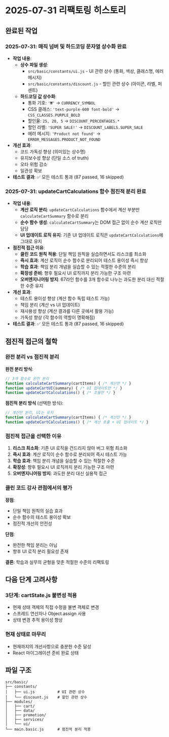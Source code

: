 # 2025-07-31 리팩토링 히스토리

## 완료된 작업

### 2025-07-31: 매직 넘버 및 하드코딩 문자열 상수화 완료

- **작업 내용**:
  - **상수 파일 생성**: 
    - `src/basic/constants/ui.js` - UI 관련 상수 (통화, 색상, 클래스명, 에러메시지)
    - `src/basic/constants/discount.js` - 할인 관련 상수 (아이콘, 라벨, 퍼센트)
  - **하드코딩 값 상수화**:
    - 통화 기호: `'₩'` → `CURRENCY_SYMBOL`
    - CSS 클래스: `'text-purple-600 font-bold'` → `CSS_CLASSES.PURPLE_BOLD`
    - 할인율: `25, 20, 5` → `DISCOUNT_PERCENTAGES.*`
    - 할인 라벨: `'SUPER SALE!'` → `DISCOUNT_LABELS.SUPER_SALE`
    - 에러 메시지: `'Product not found'` → `ERROR_MESSAGES.PRODUCT_NOT_FOUND`
- **개선 효과**: 
  - 코드 가독성 향상 (의미있는 상수명)
  - 유지보수성 향상 (단일 소스 of truth)
  - 오타 위험 감소
  - 일관성 확보
- **테스트 결과**: ✅ 모든 테스트 통과 (87 passed, 16 skipped)

### 2025-07-31: updateCartCalculations 함수 점진적 분리 완료

- **작업 내용**:
  - **계산 로직 분리**: `updateCartCalculations` 함수에서 계산 부분만 `calculateCartSummary` 함수로 분리
  - **순수 함수 생성**: `calculateCartSummary`는 DOM 접근 없이 순수 계산 로직만 담당
  - **UI 업데이트 로직 유지**: 기존 UI 업데이트 로직은 `updateCartCalculations`에 그대로 유지
- **점진적 접근 이유**:
  - **클린 코드 원칙 적용**: 단일 책임 원칙을 실습하면서도 리스크를 최소화
  - **즉시 효과**: 계산 로직이 순수 함수로 분리되어 테스트 용이성 즉시 향상
  - **학습 효과**: 책임 분리 개념을 실습할 수 있는 적절한 수준의 분리
  - **확장성 준비**: 향후 필요시 UI 로직까지 분리 가능한 구조 마련
  - **오버엔지니어링 방지**: 67라인 함수를 3개 함수로 나누는 과도한 분리 대신 적절한 수준 유지
- **개선 효과**: 
  - 테스트 용이성 향상 (계산 함수 독립 테스트 가능)
  - 책임 분리 (계산 vs UI 업데이트)
  - 재사용성 향상 (계산 결과를 다른 곳에서 활용 가능)
  - 가독성 향상 (각 함수의 역할이 명확해짐)
- **테스트 결과**: ✅ 모든 테스트 통과 (87 passed, 16 skipped)

## 점진적 접근의 철학

### **완전 분리 vs 점진적 분리**

**완전 분리 방식**:
```javascript
// 3개 함수로 완전 분리
function calculateCartSummary(cartItems) { /* 계산만 */ }
function updateCartUI(summary) { /* UI 업데이트만 */ }
function updateCartCalculations() { /* 조율만 */ }
```

**점진적 분리 방식** (선택한 방식):
```javascript
// 계산만 분리, UI는 유지
function calculateCartSummary(cartItems) { /* 계산만 */ }
function updateCartCalculations() { /* 계산 호출 + UI 업데이트 */ }
```

### **점진적 접근을 선택한 이유**

1. **리스크 최소화**: 기존 UI 로직을 건드리지 않아 버그 위험 최소화
2. **즉시 효과**: 계산 로직이 순수 함수로 분리되어 즉시 테스트 가능
3. **학습 효과**: 책임 분리 개념을 실습할 수 있는 적절한 수준
4. **확장성**: 향후 필요시 UI 로직까지 분리 가능한 구조 마련
5. **오버엔지니어링 방지**: 과도한 분리 대신 실용적 접근

### **클린 코드 강사 관점에서의 평가**

**장점**:
- 단일 책임 원칙의 실습 효과
- 순수 함수의 테스트 용이성 확보
- 점진적 개선의 안전성

**단점**:
- 완전한 책임 분리는 아님
- 향후 UI 로직 분리 필요성 존재

**결론**: 학습과 실무의 균형을 맞춘 적절한 수준의 리팩토링

## 다음 단계 고려사항

### **3단계: cartState.js 불변성 적용**
- 현재 상태 객체의 직접 수정을 불변 객체로 변경
- 스프레드 연산자나 Object.assign 사용
- 상태 변경 추적 용이성 향상

### **현재 상태로 마무리**
- 현재까지의 개선사항으로 충분한 수준 달성
- React 마이그레이션 준비 완료 상태

## 파일 구조

```
src/basic/
├── constants/
│   ├── ui.js          # UI 관련 상수
│   └── discount.js    # 할인 관련 상수
├── modules/
│   ├── cart/
│   ├── data/
│   ├── promotion/
│   ├── services/
│   └── ui/
└── main.basic.js      # 점진적 분리 적용
```
